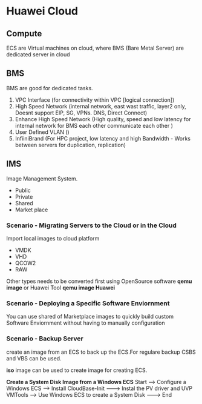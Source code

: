 # Huawei Cloud

## Compute
ECS are Virtual machines on cloud, where BMS (Bare Metal Server) are dedicated server in cloud


## BMS 
BMS are good for dedicated tasks. 

1. VPC Interface (for connectivity within VPC [logical connection])
2. High Speed Network (internal network, east wast traffic, layer2 only, Doesnt support EIP, SG, VPNs. DNS, Direct Connect)
3. Enhance High Speed Network (High quality, speed and low latency for internal network for BMS each other communicate each other )
4. User Defined VLAN ()
5. InfiiniBrand (For HPC project, low latency and high Bandwidth - Works between servers for duplication, replication)

## IMS
Image Management System.
- Public 
- Private 
- Shared 
- Market place 

### Scenario - Migrating Servers to the Cloud or in the Cloud

Import local images to cloud platform
- VMDK
- VHD
- QCOW2
- RAW

Other types needs to be converted first using OpenSource software **qemu image** or Huawei Tool **qemu image Huawei**

### Scenario - Deploying a Specific Software Enviornment
You can use shared of Marketplace images to quickly build custom Software Enviornment without having to manually configuration

### Scenario -  Backup Server 
create an image from an ECS to back up the ECS.For regulare backup CSBS and VBS can be used.

**iso** image can be used to create image for creating ECS.

**Create a System Disk Image from a Windows ECS**
Start --> Configure a Windows ECS --> Install CloudBase-Init ---> Instal the PV driver and UVP VMTools --> Use Windows ECS to create a System Disk ---> End